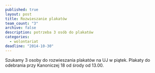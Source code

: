 ```yaml
---
published: true
layout: post
title: Rozwieszanie plakatów
team_count: "3"
archive: false
description: potrzeba 3 osób do plakatów
categories: 
  - wolontariat
deadline: "2014-10-30"
---
```


Szukamy 3 osoby do rozwieszania plakatów na UJ w piątek. 
Plakaty do odebrania przy Kanoniczej 18 od środy od 13.00.
